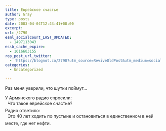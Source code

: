 ```yaml
---
title: Еврейское счастье
author: Gray
type: posts
date: 2003-04-04T12:43:41+00:00
excerpt:
url: /2790
esml_socialcount_LAST_UPDATED:
  - 1497113043
essb_cache_expire:
  - 1616603155
rop_post_url_twitter:
  - 'https://blognot.co/2790?utm_source=ReviveOldPost&utm_medium=social&utm_campaign=ReviveOldPost'
categories:
  - Uncategorized

---
```








Раз меня уверили, что шутки поймут&hellip;

У&nbsp;Армянского радио спросили:  
&nbsp;&#151; Что такое еврейское счастье?  
Радио ответило:  
&nbsp;&#151; Это 40&nbsp;лет ходить по пустыне и&nbsp;остановиться в&nbsp;единственном в&nbsp;ней месте, где нет нефти.